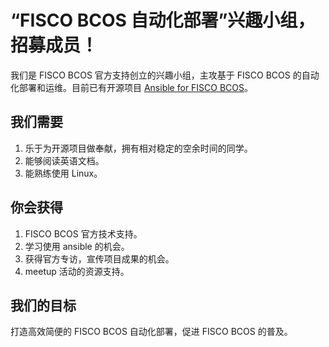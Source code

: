 # “FISCO BCOS 自动化部署”兴趣小组，招募成员！

我们是 FISCO BCOS 官方支持创立的兴趣小组，主攻基于 FISCO BCOS 的自动化部署和运维。目前已有开源项目 [Ansible for FISCO BCOS](https://github.com/newtouch-cloud/ansible-for-fisco-bcos)。

## 我们需要
1. 乐于为开源项目做奉献，拥有相对稳定的空余时间的同学。
2. 能够阅读英语文档。
3. 能熟练使用 Linux。

## 你会获得
1. FISCO BCOS 官方技术支持。
2. 学习使用 ansible 的机会。
3. 获得官方专访，宣传项目成果的机会。
4. meetup 活动的资源支持。

## 我们的目标
打造高效简便的 FISCO BCOS 自动化部署，促进 FISCO BCOS 的普及。
